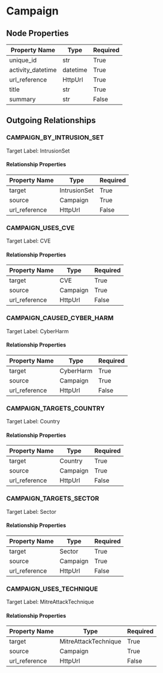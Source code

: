 
# Campaign

## Node Properties

| Property Name | Type | Required |
| ------------- | ---- | -------- |
| unique_id | str | True |
| activity_datetime | datetime | True |
| url_reference | HttpUrl | True |
| title | str | True |
| summary | str | False |


## Outgoing Relationships

### CAMPAIGN_BY_INTRUSION_SET

Target Label: IntrusionSet

#### Relationship Properties

| Property Name | Type | Required |
| ------------- | ---- | -------- |
| target | IntrusionSet | True |
| source | Campaign | True |
| url_reference | HttpUrl | False |


### CAMPAIGN_USES_CVE

Target Label: CVE

#### Relationship Properties

| Property Name | Type | Required |
| ------------- | ---- | -------- |
| target | CVE | True |
| source | Campaign | True |
| url_reference | HttpUrl | False |


### CAMPAIGN_CAUSED_CYBER_HARM

Target Label: CyberHarm

#### Relationship Properties

| Property Name | Type | Required |
| ------------- | ---- | -------- |
| target | CyberHarm | True |
| source | Campaign | True |
| url_reference | HttpUrl | False |


### CAMPAIGN_TARGETS_COUNTRY

Target Label: Country

#### Relationship Properties

| Property Name | Type | Required |
| ------------- | ---- | -------- |
| target | Country | True |
| source | Campaign | True |
| url_reference | HttpUrl | False |


### CAMPAIGN_TARGETS_SECTOR

Target Label: Sector

#### Relationship Properties

| Property Name | Type | Required |
| ------------- | ---- | -------- |
| target | Sector | True |
| source | Campaign | True |
| url_reference | HttpUrl | False |


### CAMPAIGN_USES_TECHNIQUE

Target Label: MitreAttackTechnique

#### Relationship Properties

| Property Name | Type | Required |
| ------------- | ---- | -------- |
| target | MitreAttackTechnique | True |
| source | Campaign | True |
| url_reference | HttpUrl | False |



